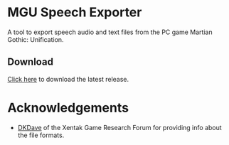 # MGU Speech Exporter

A tool to export speech audio and text files from the PC game Martian Gothic: Unification.

## Download

[Click here](https://github.com/kapdap/mgu-speech-exporter/releases/download/70d95f4/MGUSpeechExporter.exe) to download the latest release.

# Acknowledgements

 * [DKDave](https://forum.xentax.com/viewtopic.php?p=152216#p152216) of the Xentak Game Research Forum for providing info about the file formats.
